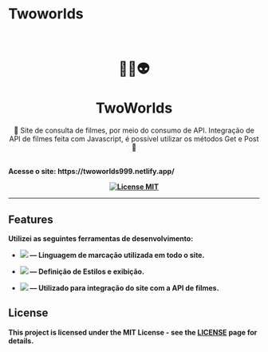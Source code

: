 # Twoworlds

<h1 align="center">
<br>
  🎥👻👽
<br>
<br>
TwoWorlds
</h1>

<p align="center"> 🎥 Site de consulta de filmes, por meio do consumo de API. Integração de API de filmes feita com Javascript, é possível utilizar os métodos Get e Post 👻 </p>
<p> 
<br>
<strong> Acesse o site: https://twoworlds999.netlify.app/ <strong>
<br>
<p>
<p align="center">
  <a href="https://opensource.org/licenses/MIT">
    <img src="https://img.shields.io/badge/License-MIT-blue.svg" alt="License MIT">
  </a>  
</p>
  
<hr />

## Features
[//]: # (Add the features of your project here:)
Utilizei as seguintes ferramentas de desenvolvimento:

- <img src="https://img.shields.io/badge/HTML5-E34F26?style=for-the-badge&logo=html5&logoColor=white"> — Linguagem de marcação utilizada em todo o site.

- <img src="https://img.shields.io/badge/CSS3-1572B6?style=for-the-badge&logo=css3&logoColor=white"> — Definição de Estilos e exibição.

- <img src="https://img.shields.io/badge/JavaScript-F7DF1E?style=for-the-badge&logo=javascript&logoColor=black"> — Utilizado para  integração do site com a API de filmes.


## License

This project is licensed under the MIT License - see the [LICENSE](https://opensource.org/licenses/MIT) page for details. 
